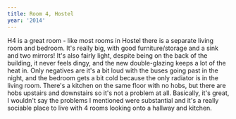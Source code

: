 ```yaml
---
title: Room 4, Hostel
year: '2014'
---
```


H4 is a great room - like most rooms in Hostel there is a separate living room and bedroom.  It's really big, with good furniture/storage and a sink and two mirrors!  It's also fairly light, despite being on the back of the building, it never feels dingy, and the new double-glazing keeps a lot of the heat in.  Only negatives are it's a bit loud with the buses going past in the night, and the bedroom gets a bit cold because the only radiator is in the living room.  There's a kitchen on the same floor with no hobs, but there are hobs upstairs and downstairs so it's not a problem at all.  Basically, it's great, I wouldn't say the problems I mentioned were substantial and it's a really sociable place to live with 4 rooms looking onto a hallway and kitchen.